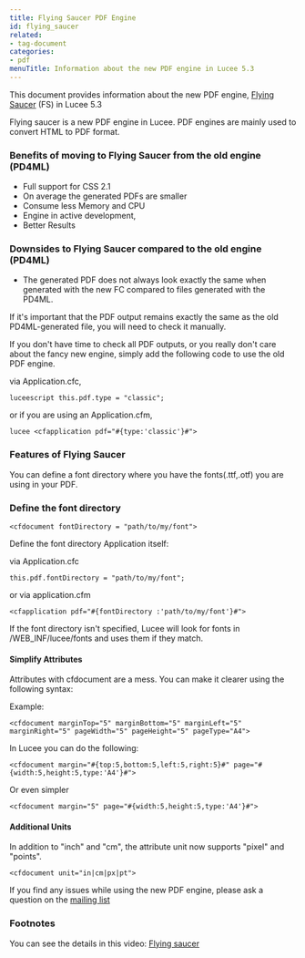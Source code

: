 ```yaml
---
title: Flying Saucer PDF Engine
id: flying_saucer
related:
- tag-document
categories:
- pdf
menuTitle: Information about the new PDF engine in Lucee 5.3
---
```


This document provides information about the new PDF engine, [Flying Saucer](https://github.com/flyingsaucerproject/flyingsaucer) (FS) in Lucee 5.3


Flying saucer is a new PDF engine in Lucee. PDF engines are mainly used to convert HTML to PDF format.


### Benefits of moving to Flying Saucer from the old engine (PD4ML) ###

* Full support for CSS 2.1
* On average the generated PDFs are smaller
* Consume less Memory and CPU
* Engine in active development,
* Better Results

### Downsides to Flying Saucer compared to the old engine (PD4ML) ###

* The generated PDF does not always look exactly the same when generated with the new FC compared to files generated with the PD4ML.

If it's important that the PDF output remains exactly the same as the old PD4ML-generated file, you will need to check it manually.

If you don't have time to check all PDF outputs, or you really don't care about the fancy new engine, simply add the following code to use the old PDF engine.

via Application.cfc,

```
luceescript this.pdf.type = "classic";
```

or if you are using an Application.cfm, 

```
lucee <cfapplication pdf="#{type:'classic'}#">
```

### Features of Flying Saucer ###

You can define a font directory where you have the fonts(.ttf,.otf) you are using in your PDF.

### Define the font directory ####
```lucee
<cfdocument fontDirectory = "path/to/my/font">
```

Define the font directory Application itself:

via  Application.cfc

```luceescript 
this.pdf.fontDirectory = "path/to/my/font";
``` 

or via application.cfm
```lucee
<cfapplication pdf="#{fontDirectory	:'path/to/my/font'}#">
``` 

If the font directory isn't specified, Lucee will look for fonts in /WEB_INF/lucee/fonts and uses them if they match.


#### Simplify Attributes ####

Attributes with cfdocument are a mess. You can make it clearer using the following syntax:

Example:
```lucee
<cfdocument marginTop="5" marginBottom="5" marginLeft="5" marginRight="5" pageWidth="5" pageHeight="5" pageType="A4">
```

In Lucee you can do the following:

```lucee
<cfdocument margin="#{top:5,bottom:5,left:5,right:5}#" page="#{width:5,height:5,type:'A4'}#">
```

Or even simpler

```lucee
<cfdocument margin="5" page="#{width:5,height:5,type:'A4'}#">
```


#### Additional Units ####

In addition to "inch" and "cm", the attribute unit now supports "pixel" and "points".
```lucee
<cfdocument unit="in|cm|px|pt">
```

If you find any issues while using the new PDF engine, please ask a question on the [mailing list](https://dev.lucee.org/) 

### Footnotes ###

You can see the details in this video:
[Flying saucer](https://www.youtube.com/watch?v=B3Yfa8SUKKg)
